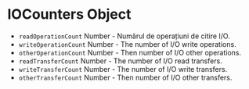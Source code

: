 # IOCounters Object

* `readOperationCount` Number - Numărul de operațiuni de citire I/O.
* `writeOperationCount` Number - The number of I/O write operations.
* `otherOperationCount` Number - Then number of I/O other operations.
* `readTransferCount` Number - The number of I/O read transfers.
* `writeTransferCount` Number - The number of I/O write transfers.
* `otherTransferCount` Number - Then number of I/O other transfers.
